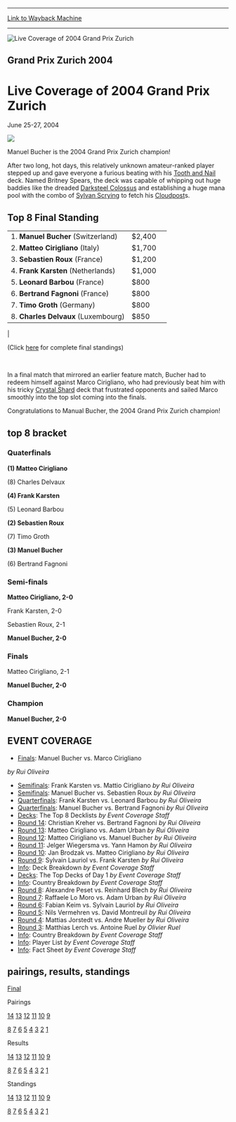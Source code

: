 
---
[Link to Wayback Machine](https://web.archive.org/web/20160303194506/http://magic.wizards.com/en/events/coverage/gpzur04)

[_metadata_:description]:- "Manuel Bucher is the 2004 Grand Prix Zurich champion!"
[_metadata_:generator]:- "Drupal 7 (http://drupal.org)"
[_metadata_:node]:- "549486"
[_metadata_:source]:- "div-block-system-main"
[_metadata_:title]:- "Live Coverage of 2004 Grand Prix Zurich"
[_metadata_:wayback_capture_timestamp]:- "2016-03-03 19:45:06"
[_metadata_:wayback_raw_url]:- "https://web.archive.org/web/20160303194506id_/http://magic.wizards.com/en/events/coverage/gpzur04"
[_metadata_:wayback_url]:- "http://magic.wizards.com/en/events/coverage/gpzur04"
---







![Live Coverage of 2004 Grand Prix Zurich](https://media.magic.wizards.com/images/banner/large_1_4.jpg)





Grand Prix Zurich 2004
----------------------


Live Coverage of 2004 Grand Prix Zurich
=======================================




June 25-27, 2004












![](https://media.magic.wizards.com/image_legacy_migration/sideboard/images/gpzur04/fin2.jpg)


Manuel Bucher is the 2004 Grand Prix Zurich champion!


After two long, hot days, this relatively unknown amateur-ranked player stepped up and gave everyone a furious beating with his [Tooth and Nail](http://gatherer.wizards.com/Pages/Card/Details.aspx?name=Tooth+and+Nail) deck. Named Britney Spears, the deck was capable of whipping out huge baddies like the dreaded [Darksteel Colossus](http://gatherer.wizards.com/Pages/Card/Details.aspx?name=Darksteel+Colossus) and establishing a huge mana pool with the combo of [Sylvan Scrying](http://gatherer.wizards.com/Pages/Card/Details.aspx?name=Sylvan+Scrying) to fetch his [Cloudpost](http://gatherer.wizards.com/Pages/Card/Details.aspx?name=Cloudpost)s.




Top 8 Final Standing
--------------------




|  |  |  |
| --- | --- | --- |
| 1. **Manuel Bucher** (Switzerland) | $2,400 |
| 2. **Matteo Cirigliano** (Italy) | $1,700 |
| 3. **Sebastien Roux** (France) | $1,200 |
| 4. **Frank Karsten** (Netherlands) | $1,000 |
| 5. **Leonard Barbou** (France) | $800 |
| 6. **Bertrand Fagnoni** (France) | $800 |
| 7. **Timo Groth** (Germany) | $800 |
| 8. **Charles Delvaux** (Luxembourg) | $850 |
|


(Click [here](/en/articles/archive/event-coverage/live-coverage-2004-grand-prix-zurich-2004-06-27-31) for complete final standings)


 

In a final match that mirrored an earlier feature match, Bucher had to redeem himself against Marco Cirigliano, who had previously beat him with his tricky [Crystal Shard](http://gatherer.wizards.com/Pages/Card/Details.aspx?name=Crystal+Shard) deck that frustrated opponents and sailed Marco smoothly into the top slot coming into the finals.


Congratulations to Manual Bucher, the 2004 Grand Prix Zurich champion!



top 8 bracket
-------------





### Quaterfinals





**(1) Matteo Cirigliano**




(8) Charles Delvaux






**(4) Frank Karsten**




(5) Leonard Barbou






**(2) Sebastien Roux**




(7) Timo Groth






**(3) Manuel Bucher**




(6) Bertrand Fagnoni







### Semi-finals





**Matteo Cirigliano, 2-0**




Frank Karsten, 2-0






Sebastien Roux, 2-1




**Manuel Bucher, 2-0**







### Finals





Matteo Cirigliano, 2-1




**Manuel Bucher, 2-0**







### Champion





**Manuel Bucher, 2-0**









EVENT COVERAGE
--------------




* [Finals](/en/articles/archive/event-coverage/live-coverage-2004-grand-prix-zurich-2004-06-27-2): Manuel Bucher vs. Marco Cirigliano

 *by Rui Oliveira*
* [Semifinals](/en/articles/archive/event-coverage/live-coverage-2004-grand-prix-zurich-2004-06-27-24): Frank Karsten vs. Mattio Cirigliano
 *by Rui Oliveira*
* [Semifinals](/en/articles/archive/event-coverage/live-coverage-2004-grand-prix-zurich-2004-06-27-23): Manuel Bucher vs. Sebastien Roux
 *by Rui Oliveira*
* [Quarterfinals](/en/articles/archive/event-coverage/live-coverage-2004-grand-prix-zurich-2004-06-27-16): Frank Karsten vs. Leonard Barbou
 *by Rui Oliveira*
* [Quarterfinals](/en/articles/archive/event-coverage/live-coverage-2004-grand-prix-zurich-2004-06-27-15): Manuel Bucher vs. Bertrand Fagnoni
 *by Rui Oliveira*
* [Decks](/en/articles/archive/event-coverage/live-coverage-2004-grand-prix-zurich-2004-06-27-32): The Top 8 Decklists
 *by Event Coverage Staff*
* [Round 14](/en/articles/archive/event-coverage/live-coverage-2004-grand-prix-zurich-2004-06-27-5): Christian Kreher vs. Bertrand Fagnoni
 *by Rui Oliveira*
* [Round 13](/en/articles/archive/event-coverage/live-coverage-2004-grand-prix-zurich-2004-06-27-4): Matteo Cirigliano vs. Adam Urban
 *by Rui Oliveira*
* [Round 12](/en/articles/archive/event-coverage/live-coverage-2004-grand-prix-zurich-2004-06-27-3): Matteo Cirigliano vs. Manuel Bucher
 *by Rui Oliveira*
* [Round 11](/en/articles/archive/event-coverage/live-coverage-2004-grand-prix-zurich-2004-06-27-8): Jelger Wiegersma vs. Yann Hamon
 *by Rui Oliveira*
* [Round 10](/en/articles/archive/event-coverage/live-coverage-2004-grand-prix-zurich-2004-06-27-7): Jan Brodzak vs. Matteo Cirigliano
 *by Rui Oliveira*
* [Round 9](/en/articles/archive/event-coverage/live-coverage-2004-grand-prix-zurich-2004-06-27-6): Sylvain Lauriol vs. Frank Karsten
 *by Rui Oliveira*
* [Info](/en/articles/archive/event-coverage/live-coverage-2004-grand-prix-zurich-2004-06-27-1): Deck Breakdown
 *by Event Coverage Staff*
* [Decks](/en/articles/archive/event-coverage/live-coverage-2004-grand-prix-zurich-2004-06-27-0): The Top Decks of Day 1
 *by Event Coverage Staff*
* [Info](/en/articles/archive/event-coverage/live-coverage-2004-grand-prix-zurich-2004-06-27): Country Breakdown
 *by Event Coverage Staff*
* [Round 8](/en/articles/archive/event-coverage/live-coverage-2004-grand-prix-zurich-2004-06-26-4): Alexandre Peset vs. Reinhard Blech
 *by Rui Oliveira*
* [Round 7](/en/articles/archive/event-coverage/live-coverage-2004-grand-prix-zurich-2004-06-26-5): Raffaele Lo Moro vs. Adam Urban
 *by Rui Oliveira*
* [Round 6](/en/articles/archive/event-coverage/live-coverage-2004-grand-prix-zurich-2004-06-26-2): Fabian Keim vs. Sylvain Lauriol
 *by Rui Oliveira*
* [Round 5](/en/articles/archive/event-coverage/live-coverage-2004-grand-prix-zurich-2004-06-26-3): Nils Vermehren vs. David Montreuil
 *by Rui Oliveira*
* [Round 4](/en/articles/archive/event-coverage/live-coverage-2004-grand-prix-zurich-2004-06-26-1): Mattias Jorstedt vs. Andre Mueller
 *by Rui Oliveira*
* [Round 3](/en/articles/archive/event-coverage/live-coverage-2004-grand-prix-zurich-2004-06-26-0): Matthias Lerch vs. Antoine Ruel
 *by Olivier Ruel*
* [Info](/en/articles/archive/event-coverage/live-coverage-2004-grand-prix-zurich-2004-06-26): Country Breakdown
 *by Event Coverage Staff*
* [Info](/en/articles/archive/event-coverage/live-coverage-2004-grand-prix-zurich-2004-06-26-14): Player List
 *by Event Coverage Staff*
* [Info](http://magic.wizards.com/en/articles/archive/feature/grand-prix-zurich-2004-05-24): Fact Sheet
 *by Event Coverage Staff*



pairings, results, standings
----------------------------




[Final](/en/articles/archive/event-coverage/live-coverage-2004-grand-prix-zurich-2004-06-27-31)




Pairings


[14](/en/articles/archive/event-coverage/live-coverage-2004-grand-prix-zurich-2004-06-27-13) [13](/en/articles/archive/event-coverage/live-coverage-2004-grand-prix-zurich-2004-06-27-12) [12](/en/articles/archive/event-coverage/live-coverage-2004-grand-prix-zurich-2004-06-27-11) [11](/en/articles/archive/event-coverage/live-coverage-2004-grand-prix-zurich-2004-06-27-10) [10](/en/articles/archive/event-coverage/live-coverage-2004-grand-prix-zurich-2004-06-27-9) [9](/en/articles/archive/event-coverage/live-coverage-2004-grand-prix-zurich-2004-06-27-14)


[8](/en/articles/archive/event-coverage/live-coverage-2004-grand-prix-zurich-2004-06-26-13) [7](/en/articles/archive/event-coverage/live-coverage-2004-grand-prix-zurich-2004-06-26-12) [6](/en/articles/archive/event-coverage/live-coverage-2004-grand-prix-zurich-2004-06-26-11) [5](/en/articles/archive/event-coverage/live-coverage-2004-grand-prix-zurich-2004-06-26-10) [4](/en/articles/archive/event-coverage/live-coverage-2004-grand-prix-zurich-2004-06-26-9) [3](/en/articles/archive/event-coverage/live-coverage-2004-grand-prix-zurich-2004-06-26-8) [2](/en/articles/archive/event-coverage/live-coverage-2004-grand-prix-zurich-2004-06-26-7) [1](/en/articles/archive/event-coverage/live-coverage-2004-grand-prix-zurich-2004-06-26-6)




Results


[14](/en/articles/archive/event-coverage/live-coverage-2004-grand-prix-zurich-2004-06-27-21) [13](/en/articles/archive/event-coverage/live-coverage-2004-grand-prix-zurich-2004-06-27-20) [12](/en/articles/archive/event-coverage/live-coverage-2004-grand-prix-zurich-2004-06-27-19) [11](/en/articles/archive/event-coverage/live-coverage-2004-grand-prix-zurich-2004-06-27-18) [10](/en/articles/archive/event-coverage/live-coverage-2004-grand-prix-zurich-2004-06-27-17) [9](/en/articles/archive/event-coverage/live-coverage-2004-grand-prix-zurich-2004-06-27-22)


[8](/en/articles/archive/event-coverage/live-coverage-2004-grand-prix-zurich-2004-06-26-22) [7](/en/articles/archive/event-coverage/live-coverage-2004-grand-prix-zurich-2004-06-26-21) [6](/en/articles/archive/event-coverage/live-coverage-2004-grand-prix-zurich-2004-06-26-20) [5](/en/articles/archive/event-coverage/live-coverage-2004-grand-prix-zurich-2004-06-26-19) [4](/en/articles/archive/event-coverage/live-coverage-2004-grand-prix-zurich-2004-06-26-18) [3](/en/articles/archive/event-coverage/live-coverage-2004-grand-prix-zurich-2004-06-26-17) [2](/en/articles/archive/event-coverage/live-coverage-2004-grand-prix-zurich-2004-06-26-16) [1](/en/articles/archive/event-coverage/live-coverage-2004-grand-prix-zurich-2004-06-26-15)




Standings


[14](/en/articles/archive/event-coverage/live-coverage-2004-grand-prix-zurich-2004-06-27-29) [13](/en/articles/archive/event-coverage/live-coverage-2004-grand-prix-zurich-2004-06-27-28) [12](/en/articles/archive/event-coverage/live-coverage-2004-grand-prix-zurich-2004-06-27-27) [11](/en/articles/archive/event-coverage/live-coverage-2004-grand-prix-zurich-2004-06-27-26) [10](/en/articles/archive/event-coverage/live-coverage-2004-grand-prix-zurich-2004-06-27-25) [9](/en/articles/archive/event-coverage/live-coverage-2004-grand-prix-zurich-2004-06-27-30)


[8](/en/articles/archive/event-coverage/live-coverage-2004-grand-prix-zurich-2004-06-26-30) [7](/en/articles/archive/event-coverage/live-coverage-2004-grand-prix-zurich-2004-06-26-29) [6](/en/articles/archive/event-coverage/live-coverage-2004-grand-prix-zurich-2004-06-26-28) [5](/en/articles/archive/event-coverage/live-coverage-2004-grand-prix-zurich-2004-06-26-27) [4](/en/articles/archive/event-coverage/live-coverage-2004-grand-prix-zurich-2004-06-26-26) [3](/en/articles/archive/event-coverage/live-coverage-2004-grand-prix-zurich-2004-06-26-25) [2](/en/articles/archive/event-coverage/live-coverage-2004-grand-prix-zurich-2004-06-26-24) [1](/en/articles/archive/event-coverage/live-coverage-2004-grand-prix-zurich-2004-06-26-23)





 

